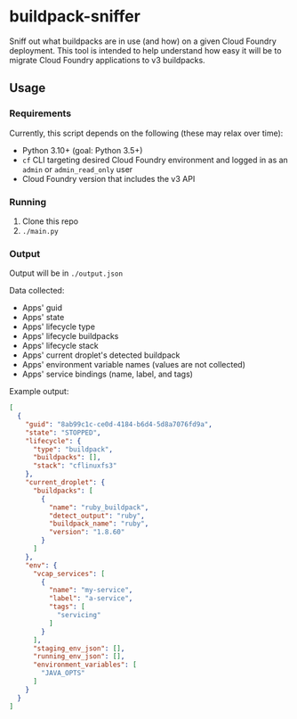 # buildpack-sniffer
Sniff out what buildpacks are in use (and how) on a given Cloud Foundry
deployment. This tool is intended to help understand how easy it will be to
migrate Cloud Foundry applications to v3 buildpacks.

## Usage

### Requirements

Currently, this script depends on the following (these may relax over time):
- Python 3.10+ (goal: Python 3.5+)
- `cf` CLI targeting desired Cloud Foundry environment and logged in as an
  `admin` or `admin_read_only` user
- Cloud Foundry version that includes the v3 API

### Running

1. Clone this repo
1. `./main.py`

### Output

Output will be in `./output.json`

Data collected:
- Apps' guid
- Apps' state
- Apps' lifecycle type
- Apps' lifecycle buildpacks
- Apps' lifecycle stack
- Apps' current droplet's detected buildpack
- Apps' environment variable names (values are not collected)
- Apps' service bindings (name, label, and tags)

Example output:
```json
[
  {
    "guid": "8ab99c1c-ce0d-4184-b6d4-5d8a7076fd9a",
    "state": "STOPPED",
    "lifecycle": {
      "type": "buildpack",
      "buildpacks": [],
      "stack": "cflinuxfs3"
    },
    "current_droplet": {
      "buildpacks": [
        {
          "name": "ruby_buildpack",
          "detect_output": "ruby",
          "buildpack_name": "ruby",
          "version": "1.8.60"
        }
      ]
    },
    "env": {
      "vcap_services": [
        {
          "name": "my-service",
          "label": "a-service",
          "tags": [
            "servicing"
          ]
        }
      ],
      "staging_env_json": [],
      "running_env_json": [],
      "environment_variables": [
        "JAVA_OPTS"
      ]
    }
  }
]
```
